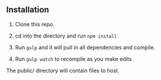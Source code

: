 ## Installation

1. Clone this repo.

2. cd into the directory and run `npm install`

3. Run `gulp` and it will pull in all dependencies and compile.

4. Run `gulp watch` to recompile as you make edits

The public/ directory will contain files to host.
